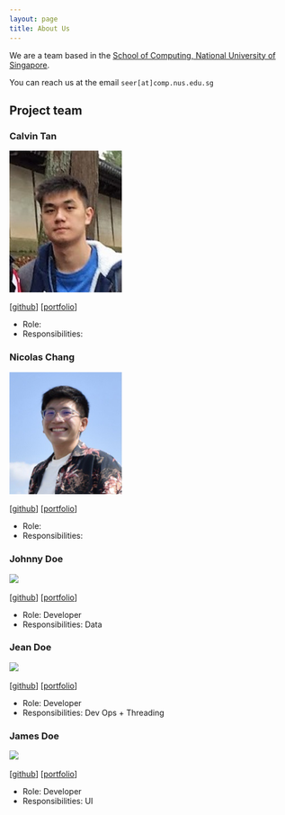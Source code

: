 ```yaml
---
layout: page
title: About Us
---
```


We are a team based in the [School of Computing, National University of Singapore](http://www.comp.nus.edu.sg).

You can reach us at the email `seer[at]comp.nus.edu.sg`

## Project team

### Calvin Tan

<img src="images/calvintanwj.png" width="200px">

[[github](https://github.com/calvintanwj)]
[[portfolio](team/calvintanwj.md)]

* Role:  
* Responsibilities: 

### Nicolas Chang

<img src="images/nicolaschang.png" width="200px">

[[github](https://github.com/NicolasCwy)]
[[portfolio](team/nicolaschang.md)]

* Role:
* Responsibilities:

### Johnny Doe

<img src="images/johndoe.png" width="200px">

[[github](http://github.com/johndoe)] [[portfolio](team/johndoe.md)]

* Role: Developer
* Responsibilities: Data

### Jean Doe

<img src="images/johndoe.png" width="200px">

[[github](http://github.com/johndoe)]
[[portfolio](team/johndoe.md)]

* Role: Developer
* Responsibilities: Dev Ops + Threading

### James Doe

<img src="images/johndoe.png" width="200px">

[[github](http://github.com/johndoe)]
[[portfolio](team/johndoe.md)]

* Role: Developer
* Responsibilities: UI
